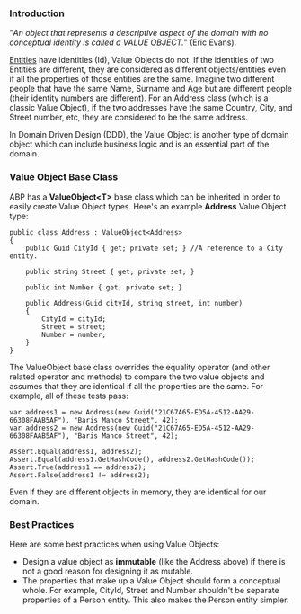 ### Introduction

"*An object that represents a descriptive aspect of the domain with no
conceptual identity is called a VALUE OBJECT.*" (Eric Evans).

[Entities](Entities.md) have identities
(Id), Value Objects do not. If the identities of two
Entities are different, they are considered as different
objects/entities even if all the properties of those entities are the
same. Imagine two different people that have the same Name, Surname and Age but
are different people (their identity numbers are different). For an Address class (which 
is a classic Value Object), if the two addresses have the same Country, City, and Street number, etc,
they are considered to be the same address.

In Domain Driven Design (DDD), the Value Object is another type of domain
object which can include business logic and is an essential part of the
domain.

### Value Object Base Class

ABP has a **ValueObject&lt;T&gt;** base class which can be inherited in
order to easily create Value Object types. Here's an example **Address** Value
Object type:

    public class Address : ValueObject<Address>
    {
        public Guid CityId { get; private set; } //A reference to a City entity.

        public string Street { get; private set; }

        public int Number { get; private set; }

        public Address(Guid cityId, string street, int number)
        {
            CityId = cityId;
            Street = street;
            Number = number;
        }
    }

The ValueObject base class overrides the equality operator (and other related
operator and methods) to compare the two value objects and assumes that they
are identical if all the properties are the same. For example, all of these tests
pass:

    var address1 = new Address(new Guid("21C67A65-ED5A-4512-AA29-66308FAAB5AF"), "Baris Manco Street", 42);
    var address2 = new Address(new Guid("21C67A65-ED5A-4512-AA29-66308FAAB5AF"), "Baris Manco Street", 42);

    Assert.Equal(address1, address2);
    Assert.Equal(address1.GetHashCode(), address2.GetHashCode());
    Assert.True(address1 == address2);
    Assert.False(address1 != address2);

Even if they are different objects in memory, they are identical for our
domain.

### Best Practices

Here are some best practices when using Value Objects:

-   Design a value object as **immutable** (like the Address above)
    if there is not a good reason for designing it as mutable.
-   The properties that make up a Value Object should form a conceptual
    whole. For example, CityId, Street and Number shouldn't be separate
    properties of a Person entity. This also makes the Person entity
    simpler.
